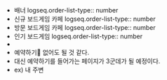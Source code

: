 - 배너
  logseq.order-list-type:: number
- 신규 보드게임 카페
  logseq.order-list-type:: number
- 방문 보드게임 카페
  logseq.order-list-type:: number
- 인기 보드게임
  logseq.order-list-type:: number
-
- 예약하기 없어도 될 것 같다.
- 대신 예약하기를 들어가는 페이지가 3군데가 될 예정이다.
- ex) 내 주변